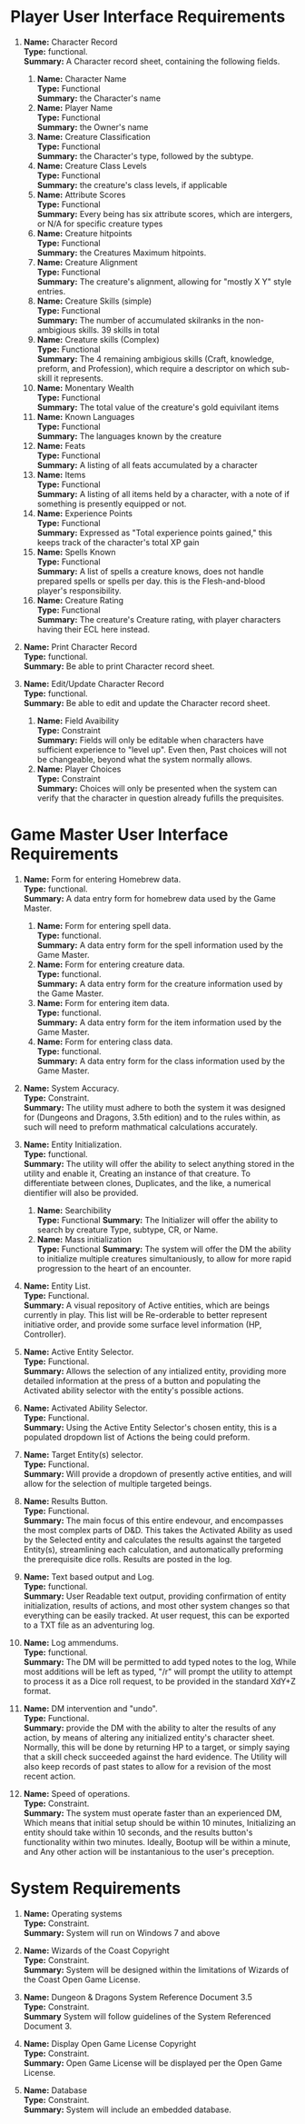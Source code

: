 # Player User Interface Requirements
1.  **Name:** Character Record  
    **Type:** functional.  
    **Summary:** A Character record sheet, containing the following fields.  
      1. **Name:**  Character Name  
         **Type:**  Functional  
         **Summary:**  the Character's name  
      2. **Name:**  Player Name  
         **Type:**  Functional  
         **Summary:**  the Owner's name
      3. **Name:**  Creature Classification  
         **Type:**  Functional  
         **Summary:**  the Character's type, followed by the subtype.   
      4. **Name:**  Creature Class Levels  
         **Type:**  Functional  
         **Summary:**  the creature's class levels, if applicable  
      5. **Name:**  Attribute Scores  
         **Type:**  Functional  
         **Summary:**  Every being has six attribute scores, which are intergers, or N/A for specific creature types
      6. **Name:**  Creature hitpoints  
         **Type:**  Functional  
         **Summary:**  the Creatures Maximum hitpoints.    
      7. **Name:**  Creature Alignment  
         **Type:**  Functional  
         **Summary:**  The creature's alignment, allowing for "mostly X Y" style entries.    
      8. **Name:**  Creature Skills (simple)  
         **Type:**  Functional  
         **Summary:**  The number of accumulated skilranks in the non-ambigious skills. 39 skills in total  
      9. **Name:**  Creature skills (Complex)  
         **Type:**  Functional  
         **Summary:**  The 4 remaining ambigious skills (Craft, knowledge, preform, and Profession), which require a descriptor on which sub-skill it represents. 
      0. **Name:**  Monentary Wealth  
         **Type:**  Functional  
         **Summary:**  The total value of the creature's gold equivilant items  
      1. **Name:**  Known Languages  
         **Type:**  Functional  
         **Summary:**  The languages known by the creature  
      2. **Name:**  Feats  
         **Type:**  Functional  
         **Summary:**  A listing of all feats accumulated by a character    
      3. **Name:**  Items  
         **Type:**  Functional  
         **Summary:**  A listing of all items held by a character, with a note of if something is presently equipped or not.  
      4. **Name:**  Experience Points  
         **Type:**  Functional  
         **Summary:**  Expressed as "Total experience points gained," this keeps track of the character's total XP gain     
      5. **Name:**  Spells Known  
         **Type:**  Functional  
         **Summary:**  A list of spells a creature knows, does not handle prepared spells or spells per day. this is the Flesh-and-blood player's responsibility.     
      6. **Name:**  Creature Rating  
         **Type:**  Functional  
         **Summary:**  The creature's Creature rating, with player characters having their ECL here instead.  
         
2. **Name:** Print Character Record  
    **Type:** functional.  
    **Summary:** Be able to print Character record sheet.
    
3. **Name:** Edit/Update Character Record  
    **Type:** functional.  
    **Summary:** Be able to edit and update the Character record sheet.
      1. **Name:**   Field Avaibility  
         **Type:**   Constraint  
         **Summary:**   Fields will only be editable when characters have sufficient experience to "level up". Even then, Past choices will not be changeable, beyond what the system normally allows.    
      2. **Name:**   Player Choices  
         **Type:**   Constraint  
         **Summary:**   Choices will only be presented when the system can verify that the character in question already fufills the prequisites.    

# Game Master User Interface Requirements
1.  **Name:** Form for entering Homebrew data.  
    **Type:** functional.  
    **Summary:** A data entry form for homebrew data used by the Game Master.  
      1.  **Name:** Form for entering spell data.  
          **Type:** functional.  
          **Summary:** A data entry form for the spell information used by the Game Master.
      2.  **Name:** Form for entering creature data.  
          **Type:** functional.    
          **Summary:** A data entry form for the creature information used by the Game Master.
      3.  **Name:** Form for entering item data.  
          **Type:** functional.    
          **Summary:** A data entry form for the item information used by the Game Master.
      4.  **Name:** Form for entering class data.  
          **Type:** functional.    
          **Summary:** A data entry form for the class information used by the Game Master.

5.  **Name:** System Accuracy.  
    **Type:** Constraint.  
    **Summary:** The utility must adhere to both the system it was designed for (Dungeons and Dragons, 3.5th edition) and to the rules within, as such will need to preform mathmatical calculations accurately.  

6.  **Name:** Entity Initialization.  
    **Type:** functional.  
    **Summary:** The utility will offer the ability to select anything stored in the utility and enable it, Creating an instance of that creature. To differentiate between clones, Duplicates, and the like, a numerical dientifier will also be provided.  
    1.  **Name:** Searchibility  
        **Type:** Functional
        **Summary:** The Initializer will offer the ability to search by creature Type, subtype, CR, or Name.  
    2.  **Name:** Mass initialization  
        **Type:** Functional
        **Summary:** The system will offer the DM the ability to initialize multiple creatures simultaniously, to allow for more rapid progression to the heart of an encounter.    

7.  **Name:** Entity List.  
    **Type:** Functional.  
    **Summary:** A visual repository of Active entities, which are beings currently in play. This list will be Re-orderable to better represent initiative order, and provide some surface level information (HP, Controller).   

8.  **Name:** Active Entity Selector.  
    **Type:** Functional.  
    **Summary:** Allows the selection of any intialized entity, providing more detailed information at the press of a button and populating the Activated ability selector with the entity's possible actions.  
    
9.  **Name:** Activated Ability Selector.  
    **Type:** Functional.  
    **Summary:** Using the Active Entity Selector's chosen entity, this is a populated dropdown list of Actions the being could preform.    
    
10. **Name:** Target Entity(s) selector.  
    **Type:** Functional.  
    **Summary:** Will provide a dropdown of presently active entities, and will allow for the selection of multiple targeted beings.  
    
11. **Name:** Results Button.  
    **Type:** Functional.  
    **Summary:** The main focus of this entire endevour, and encompasses the most complex parts of D&D. This takes the Activated Ability as used by the Selected entity and calculates the results against the targeted Entity(s), streamlining each calculation, and automatically preforming the prerequisite dice rolls. Results are posted in the log.  

12. **Name:** Text based output and Log.  
    **Type:** functional.  
    **Summary:** User Readable text output, providing confirmation of entity initialization, results of actions, and most other system changes so that everything can be easily tracked. At user request, this can be exported to a TXT file as an adventuring log.   
    
13. **Name:** Log ammendums.  
    **Type:** functional.  
    **Summary:** The DM will be permitted to add typed notes to the log, While most additions will be left as typed, "/r" will prompt the utility to attempt to process it as a Dice roll request, to be provided in the standard XdY+Z format.   

14. **Name:** DM intervention and "undo".  
    **Type:** Functional.  
    **Summary:** provide the DM with the ability to alter the results of any action, by means of altering any initialized entity's character sheet. Normally, this will be done by returning HP to a target, or simply saying that a skill check succeeded against the hard evidence. The Utility will also keep records of past states to allow for a revision of the most recent action.    

15. **Name:** Speed of operations.  
    **Type:** Constraint.  
    **Summary:** The system must operate faster than an experienced DM, Which means that initial setup should be within 10 minutes, Initializing an entity should take within 10 seconds, and the results button's functionality within two minutes. Ideally, Bootup will be within a minute, and Any other action will be instantanious to the user's preception.  

    
# System Requirements
1.  **Name:** Operating systems  
    **Type:** Constraint.  
    **Summary:** System will run on Windows 7 and above  
    
2. **Name:** Wizards of the Coast Copyright  
   **Type:** Constraint.  
   **Summary:** System will be designed within the limitations of Wizards of the Coast Open Game License.  
    
3. **Name:** Dungeon & Dragons System Reference Document 3.5  
   **Type:** Constraint.  
   **Summary** System will follow guidelines of the System Referenced Document 3.   
   
4. **Name:** Display Open Game License Copyright  
   **Type:** Constraint.  
   **Summary:** Open Game License will be displayed per the Open Game License.  
   
5. **Name:** Database  
   **Type:** Constraint.  
   **Summary:** System will include an embedded database.

